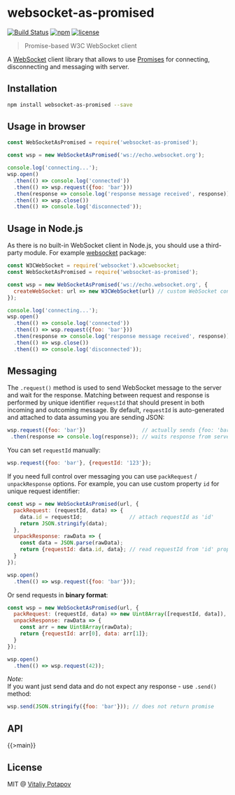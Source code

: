 # websocket-as-promised

[![Build Status](https://travis-ci.org/vitalets/websocket-as-promised.svg?branch=master)](https://travis-ci.org/vitalets/websocket-as-promised)
[![npm](https://img.shields.io/npm/v/websocket-as-promised.svg)](https://www.npmjs.com/package/websocket-as-promised)
[![license](https://img.shields.io/npm/l/websocket-as-promised.svg)](https://www.npmjs.com/package/websocket-as-promised)

> Promise-based W3C WebSocket client

A [WebSocket] client library that allows to use [Promises] for connecting, disconnecting and messaging with server.

## Installation
```bash
npm install websocket-as-promised --save
```

## Usage in browser
```js
const WebSocketAsPromised = require('websocket-as-promised');

const wsp = new WebSocketAsPromised('ws://echo.websocket.org');

console.log('connecting...');
wsp.open()
  .then(() => console.log('connected'))
  .then(() => wsp.request({foo: 'bar'}))
  .then(response => console.log('response message received', response))
  .then(() => wsp.close())
  .then(() => console.log('disconnected'));

```

## Usage in Node.js
As there is no built-in WebSocket client in Node.js, you should use a third-party module.
For example [websocket](https://www.npmjs.com/package/websocket) package:
```js
const W3CWebSocket = require('websocket').w3cwebsocket;
const WebSocketAsPromised = require('websocket-as-promised');

const wsp = new WebSocketAsPromised('ws://echo.websocket.org', {
  createWebSocket: url => new W3CWebSocket(url) // custom WebSocket constructor
});

console.log('connecting...');
wsp.open()
  .then(() => console.log('connected'))
  .then(() => wsp.request({foo: 'bar'}))
  .then(response => console.log('response message received', response))
  .then(() => wsp.close())
  .then(() => console.log('disconnected'));

```

## Messaging
The `.request()` method is used to send WebSocket message to the server and wait for the response.
Matching between request and response is performed by unique identifier `requestId` that should present
in both incoming and outcoming message. By default, `requestId` is auto-generated and attached to data
assuming you are sending JSON:
```js
wsp.request({foo: 'bar'})                  // actually sends {foo: 'bar', requestId: 'xxx'}
 .then(response => console.log(response)); // waits response from server with the same requestId: {requestId: 'xxx', status: 'ok'}

```
You can set `requestId` manually:
```js
wsp.request({foo: 'bar'}, {requestId: '123'});
```
If you need full control over messaging you can use `packRequest` / `unpackResponse` options. 
For example, you can use custom property `id` for unique request identifier:
```js
const wsp = new WebSocketAsPromised(url, {
  packRequest: (requestId, data) => {
    data.id = requestId;               // attach requestId as 'id'       
    return JSON.stringify(data);
  },
  unpackResponse: rawData => {
    const data = JSON.parse(rawData);
    return {requestId: data.id, data}; // read requestId from 'id' prop
  }
});

wsp.open()
  .then(() => wsp.request({foo: 'bar'}));
```
Or send requests in **binary format**:
```js
const wsp = new WebSocketAsPromised(url, {
  packRequest: (requestId, data) => new Uint8Array([requestId, data]),
  unpackResponse: rawData => {
    const arr = new Uint8Array(rawData);
    return {requestId: arr[0], data: arr[1]};
  }
});

wsp.open()
  .then(() => wsp.request(42));
```

*Note:*  
If you want just send data and do not expect any response - use `.send()` method:
```js
wsp.send(JSON.stringify({foo: 'bar'})); // does not return promise
```

## API

{{>main}}

## License
MIT @ [Vitaliy Potapov](https://github.com/vitalets)

[Promises]: https://developer.mozilla.org/en/docs/Web/JavaScript/Reference/Global_Objects/Promise
[WebSocket]: https://developer.mozilla.org/en-US/docs/Web/API/WebSockets_API
